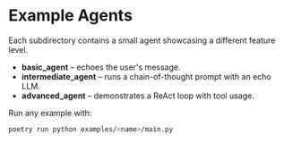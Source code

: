 # Example Agents

Each subdirectory contains a small agent showcasing a different feature level.

- **basic_agent** – echoes the user's message.
- **intermediate_agent** – runs a chain-of-thought prompt with an echo LLM.
- **advanced_agent** – demonstrates a ReAct loop with tool usage.

Run any example with:

```bash
poetry run python examples/<name>/main.py
```
